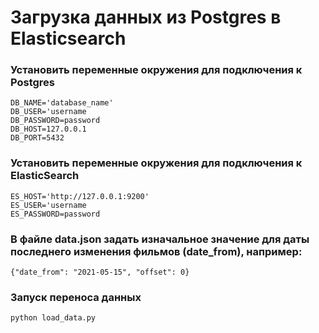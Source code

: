 # Загрузка данных из Postgres в Elasticsearch

### Установить переменные окружения для подключения к Postgres

`DB_NAME='database_name'`  
`DB_USER='username`  
`DB_PASSWORD=password`  
`DB_HOST=127.0.0.1`  
`DB_PORT=5432`  

### Установить переменные окружения для подключения к ElasticSearch

`ES_HOST='http://127.0.0.1:9200'`  
`ES_USER='username`  
`ES_PASSWORD=password`  

### В файле data.json задать изначальное значение для даты последнего изменения фильмов (date_from), например:

`{"date_from": "2021-05-15", "offset": 0}`

### Запуск переноса данных

`python load_data.py`

